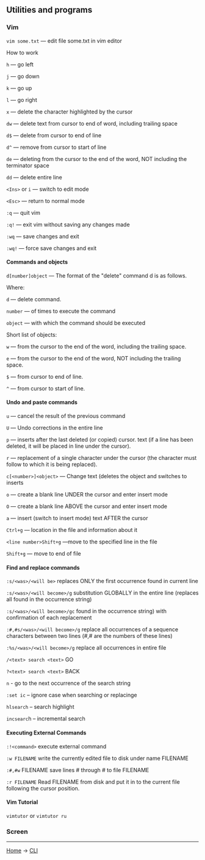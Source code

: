 ## Utilities and programs

### Vim

`vim some.txt` — edit file some.txt in vim editor

How to work

`h` — go left

`j` — go down

`k` — go up

`l` — go right


`x` — delete the character highlighted by the cursor

`dw` — delete text from cursor to end of word, including trailing space

`d$` — delete from cursor to end of line

`d^` — remove from cursor to start of line

`de` — deleting from the cursor to the end of the word, NOT including the terminator space

`dd` — delete entire line

`<Ins>` or `i` — switch to edit mode

`<Esc>` — return to normal mode

`:q` — quit vim

`:q!` — exit vim without saving any changes made

`:wq` — save changes and exit

`:wq!` — force save changes and exit


#### Commands and objects

`d[number]object` — The format of the "delete" command d is as follows.

Where:

`d` — delete command.

`number` — of times to execute the command

`object` — with which the command should be executed

Short list of objects:

`w` — from the cursor to the end of the word, including the trailing space.

`e` — from the cursor to the end of the word, NOT including the trailing space.

`$` — from cursor to end of line.

`^` — from cursor to start of line.

#### Undo and paste commands

`u` — cancel the result of the previous command

`U` — Undo corrections in the entire line

`p` — inserts after the last deleted (or copied) cursor. text (if a line has been deleted, it will be placed in line under the cursor).

`r` — replacement of a single character under the cursor (the character must follow to which it is being replaced).

`c[<number>]<object>` — Change text (deletes the object and switches to inserts

`o` — create a blank line UNDER the cursor and enter insert mode

`O` — create a blank line ABOVE the cursor and enter insert mode

`a` — insert (switch to insert mode) text AFTER the cursor

`Ctrl+g` — location in the file and information about it

`<line number>Shift+g` —move to the specified line in the file

`Shift+g` — move to end of file

#### Find and replace commands

`:s/<was>/<will be>` replaces ONLY the first occurrence found in current line

`:s/<was>/<will become>/g` substitution GLOBALLY in the entire line (replaces all found in the occurrence string)

`:s/<was>/<will become>/gc` found in the occurrence string) with confirmation of each replacement

`:#,#s/<was>/<will become>/g` replace all occurrences of a sequence characters between two lines (#,# are the numbers of these lines)

`:%s/<was>/<will become>/g` replace all occurrences in entire file

`/<text> search <text>` GO

`?<text> search <text>` BACK

`n` - go to the next occurrence of the search string

`:set ic` – ignore case when searching or replacingе

`hlsearch` – search highlight

`incsearc`h – incremental search

#### Executing External Commands

`:!<command>` execute external command

`:w FILENAME` write the currently edited file to disk under  name FILENAME

`:#,#w` FILENAME save lines # through # to file FILENAME

`:r FILENAME` Read FILENAME from disk and put it in to the current file following the cursor position.

#### Vim Tutorial

`vimtutor` or `vimtutor ru`

### Screen















---
[Home](../README.md) -> [CLI](cli.md)
